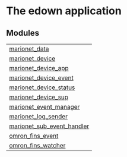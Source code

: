 

# The edown application #


## Modules ##


<table width="100%" border="0" summary="list of modules">
<tr><td><a href="http://github.com/hiroeorz17/marionet-device/blob/master/doc/marionet_data.md" class="module">marionet_data</a></td></tr>
<tr><td><a href="http://github.com/hiroeorz17/marionet-device/blob/master/doc/marionet_device.md" class="module">marionet_device</a></td></tr>
<tr><td><a href="http://github.com/hiroeorz17/marionet-device/blob/master/doc/marionet_device_app.md" class="module">marionet_device_app</a></td></tr>
<tr><td><a href="http://github.com/hiroeorz17/marionet-device/blob/master/doc/marionet_device_event.md" class="module">marionet_device_event</a></td></tr>
<tr><td><a href="http://github.com/hiroeorz17/marionet-device/blob/master/doc/marionet_device_status.md" class="module">marionet_device_status</a></td></tr>
<tr><td><a href="http://github.com/hiroeorz17/marionet-device/blob/master/doc/marionet_device_sup.md" class="module">marionet_device_sup</a></td></tr>
<tr><td><a href="http://github.com/hiroeorz17/marionet-device/blob/master/doc/marionet_event_manager.md" class="module">marionet_event_manager</a></td></tr>
<tr><td><a href="http://github.com/hiroeorz17/marionet-device/blob/master/doc/marionet_log_sender.md" class="module">marionet_log_sender</a></td></tr>
<tr><td><a href="http://github.com/hiroeorz17/marionet-device/blob/master/doc/marionet_sub_event_handler.md" class="module">marionet_sub_event_handler</a></td></tr>
<tr><td><a href="http://github.com/hiroeorz17/marionet-device/blob/master/doc/omron_fins_event.md" class="module">omron_fins_event</a></td></tr>
<tr><td><a href="http://github.com/hiroeorz17/marionet-device/blob/master/doc/omron_fins_watcher.md" class="module">omron_fins_watcher</a></td></tr></table>

